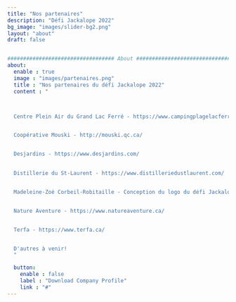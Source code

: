 ```yaml
---
title: "Nos partenaires"
description: "Défi Jackalope 2022"
bg_image: "images/slider-bg2.png"
layout: "about"
draft: false


################################## About #####################################
about:
  enable : true
  image : "images/partenaires.png"
  title : "Nos partenaires du défi Jackalope 2022"
  content : "



  Centre Plein Air du Grand Lac Ferré - https://www.campingplagelacferre.com/


  Coopérative Mouski - http://mouski.qc.ca/


  Desjardins - https://www.desjardins.com/
  

  Distillerie du St-Laurent - https://www.distilleriedustlaurent.com/


  Madeleine-Zoé Corbeil-Robitaille - Conception du logo du défi Jackalope! - https://mzcr.weebly.com/


  Nature Aventure - https://www.natureaventure.ca/


  Terfa - https://www.terfa.ca/


  D'autres à venir!
  "

  button:
    enable : false
    label : "Download Company Profile"
    link : "#"
---
```

